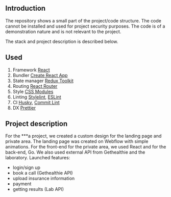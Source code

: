 ## Introduction

The repository shows a small part of the project/code structure.  The code cannot be installed and used for project security purposes.
The code is of a demonstration nature and is not relevant to the project. 

The stack and project description is described below.


## Used

1. Framework [React](https://reactjs.org)
2. Bundler [Create React App](https://create-react-app.dev)
3. State manager [Redux Toolkit](https://redux-toolkit.js.org)
4. Routing [React Router](https://reactrouter.com)
5. Style [CSS Modules](https://create-react-app.dev/docs/adding-a-css-modules-stylesheet)
6. Linting [Stylelint](https://stylelint.io), [ESLint](https://eslint.org)
7. CI [Husky](https://typicode.github.io/husky/#), [Commit Lint](https://commitlint.js.org/#)
8. DX [Prettier](https://prettier.io)


## Project description

For the ***a project, we created a custom design for the landing page and private area. The landing page was created on Webflow with simple animations. For the front-end for the private area, we used React and for the back-end, Go. We also used external API from Gethealthie and the laboratory. 
Launched features:
- login/sign up
- book a call (Gethealthie API)
- upload insurance information
- payment
- getting results (Lab API)
